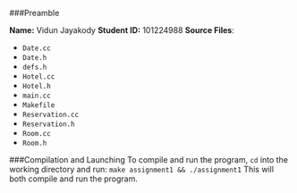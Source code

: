 ###Preamble

**Name:** Vidun Jayakody
**Student ID:** 101224988
**Source Files**:
- `Date.cc`
- `Date.h`
- `defs.h`
- `Hotel.cc`
- `Hotel.h`
- `main.cc`
- `Makefile`
- `Reservation.cc`
- `Reservation.h`
- `Room.cc`
- `Room.h`

###Compilation and Launching
To compile and run the program, `cd` into the working directory and run:
```make assignment1 && ./assignment1```
This will both compile and run the program.